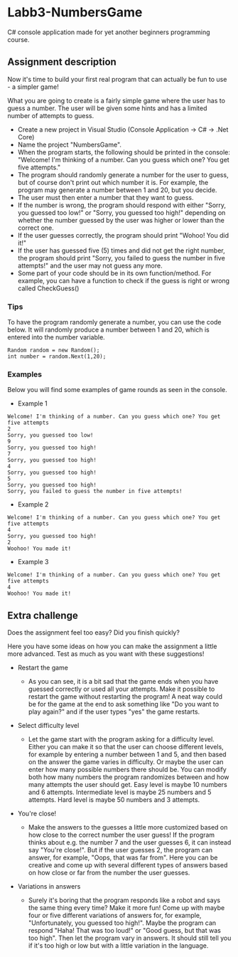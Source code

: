 # Labb3-NumbersGame
C# console application made for yet another beginners programming course. 

## Assignment description
Now it's time to build your first real program that can actually be fun to use - a simpler game!

What you are going to create is a fairly simple game where the user has to guess a number. The user will be given some hints and has a limited number of attempts to guess.

* Create a new project in Visual Studio (Console Application → C# → .Net Core)
* Name the project "NumbersGame".
* When the program starts, the following should be printed in the console: "Welcome! I'm thinking of a number. Can you guess which one? You get five attempts."
* The program should randomly generate a number for the user to guess, but of course don't print out which number it is. For example, the program may generate a number between 1 and 20, but you decide.
* The user must then enter a number that they want to guess.
*  If the number is wrong, the program should respond with either "Sorry, you guessed too low!" or "Sorry, you guessed too high!" depending on whether the number guessed by the user was higher or lower than the correct one.
*  If the user guesses correctly, the program should print "Wohoo! You did it!"
*  If the user has guessed five (5) times and did not get the right number, the program should print "Sorry, you failed to guess the number in five attempts!" and the user may not guess any more.
*  Some part of your code should be in its own function/method. For example, you can have a function to check if the guess is right or wrong called CheckGuess()

### Tips
To have the program randomly generate a number, you can use the code below. It will randomly produce a number between 1 and 20, which is entered into the number variable.
```
Random random = new Random();
int number = random.Next(1,20);
```

### Examples
Below you will find some examples of game rounds as seen in the console.

* Example 1
```
Welcome! I'm thinking of a number. Can you guess which one? You get five attempts
2
Sorry, you guessed too low!
9
Sorry, you guessed too high!
7
Sorry, you guessed too high!
4
Sorry, you guessed too high!
5
Sorry, you guessed too high!
Sorry, you failed to guess the number in five attempts!
```

* Example 2
```
Welcome! I'm thinking of a number. Can you guess which one? You get five attempts
4
Sorry, you guessed too high!
2
Woohoo! You made it!
```

* Example 3
```
Welcome! I'm thinking of a number. Can you guess which one? You get five attempts
4
Woohoo! You made it!
```

## Extra challenge

Does the assignment feel too easy? Did you finish quickly?

Here you have some ideas on how you can make the assignment a little more advanced. Test as much as you want with these suggestions!

* Restart the game
  * As you can see, it is a bit sad that the game ends when you have guessed correctly or used all your attempts. Make it possible to restart the game without restarting the program! A neat way could be for the game at the end to ask something like "Do you want to play again?" and if the user types "yes" the game restarts.

* Select difficulty level
  * Let the game start with the program asking for a difficulty level. Either you can make it so that the user can choose different levels, for example by entering a number between 1 and 5, and then based on the answer the game varies in difficulty. Or maybe the user can enter how many possible numbers there should be. You can modify both how many numbers the program randomizes between and how many attempts the user should get. Easy level is maybe 10 numbers and 6 attempts. Intermediate level is maybe 25 numbers and 5 attempts. Hard level is maybe 50 numbers and 3 attempts.

* You're close!
  * Make the answers to the guesses a little more customized based on how close to the correct number the user guess! If the program thinks about e.g. the number 7 and the user guesses 6, it can instead say "You're close!". But if the user guesses 2, the program can answer, for example, "Oops, that was far from". Here you can be creative and come up with several different types of answers based on how close or far from the number the user guesses.
 
* Variations in answers
  * Surely it's boring that the program responds like a robot and says the same thing every time? Make it more fun! Come up with maybe four or five different variations of answers for, for example, "Unfortunately, you guessed too high!". Maybe the program can respond "Haha! That was too loud!" or "Good guess, but that was too high". Then let the program vary in answers. It should still tell you if it's too high or low but with a little variation in the language.
